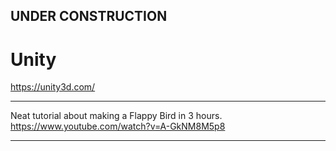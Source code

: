 
## UNDER CONSTRUCTION

# Unity

https://unity3d.com/

---

Neat tutorial about making a Flappy Bird in 3 hours.
https://www.youtube.com/watch?v=A-GkNM8M5p8

---
